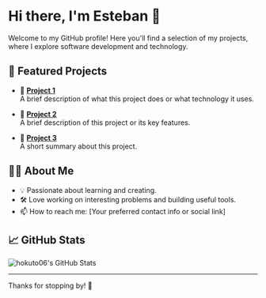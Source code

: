 # Hi there, I'm Esteban 👋

Welcome to my GitHub profile! Here you'll find a selection of my projects, where I explore software development and technology.

## 🚀 Featured Projects

- 🌟 **[Project 1](https://github.com/hokuto06/projects/1)**  
  A brief description of what this project does or what technology it uses.

- 🌟 **[Project 2](https://github.com/hokuto06/project2)**  
  A brief description of this project or its key features.

- 🌟 **[Project 3](https://github.com/hokuto06/project3)**  
  A short summary about this project.

<!-- Add or update your projects above! -->

## 👨‍💻 About Me

- 💡 Passionate about learning and creating.
- 🛠️ Love working on interesting problems and building useful tools.
- 📫 How to reach me: [Your preferred contact info or social link]

## 📈 GitHub Stats

![hokuto06's GitHub Stats](https://github-readme-stats.vercel.app/api?username=hokuto06&show_icons=true&theme=default)

---

Thanks for stopping by! 🚀
